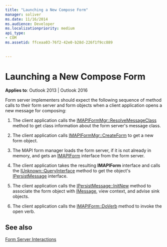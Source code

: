 ```yaml
---
title: "Launching a New Compose Form"
manager: soliver
ms.date: 11/16/2014
ms.audience: Developer
ms.localizationpriority: medium
api_type:
- COM
ms.assetid: ffceaa03-76f2-42e0-b28d-226f1f9cc889
 
 
---
```


# Launching a New Compose Form

  
  
**Applies to**: Outlook 2013 | Outlook 2016 
  
Form server implementers should expect the following sequence of method calls to their form server and form objects when a client application opens a new message for composing:
  
1. The client application calls the [IMAPIFormMgr::ResolveMessageClass](imapiformmgr-resolvemessageclass.md) method to get class information about the form server's message class. 
    
2. The client application calls [IMAPIFormMgr::CreateForm](imapiformmgr-createform.md) to get a new form object. 
    
3. The MAPI form manager loads the form server, if it is not already in memory, and gets an [IMAPIForm](imapiformiunknown.md) interface from the form server. 
    
4. The client application takes the resulting **IMAPIForm** interface and calls the [IUnknown::QueryInterface](https://msdn.microsoft.com/library/54d5ff80-18db-43f2-b636-f93ac053146d%28Office.15%29.aspx) method to get the object's [IPersistMessage](ipersistmessageiunknown.md) interface. 
    
5. The client application calls the [IPersistMessage::InitNew](ipersistmessage-initnew.md) method to associate the form object with [IMessage](imessageimapiprop.md), view context, and advise sink objects.
    
6. The client application calls the [IMAPIForm::DoVerb](imapiform-doverb.md) method to invoke the open verb. 
    
## See also



[Form Server Interactions](form-server-interactions.md)

